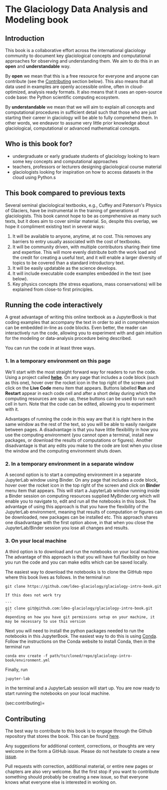 # The Glaciology Data Analysis and Modeling book

## Introduction
This book is a collaborative effort across the international glaciology community to document key glaciological concepts and computational approaches for observing and understanding them. We aim to do this in an **open** and **understandable** way.

By **open** we mean that this is a free resource for everyone and anyone can contribute (see the [Contributing](sec:contributing) section below). This also means that all data used in examples are openly accessible online, often in cloud-optimized, analysis ready formats. It also means that it uses an open-source code base: the Python scientific computing ecosystem.

By **understandable** we mean that we will aim to explain all concepts and computational procedures in sufficient detail such that those who are just starting their career in glaciology will be able to fully comprehend them. In other words, we endeavor to assume very little prior knowledge about glaciological, computational or advanced mathematical concepts.

## Who is this book for?
- undergraduate or early graduate students of glaciology looking to learn some key concepts and computational approaches
- teachers, professors or lecturers designing glaciological course material
- glaciologists looking for inspiration on how to access datasets in the cloud using Python.s

## This book compared to previous texts
Several seminal glaciological textbooks, e.g., Cuffey and Paterson's Physics of Glaciers, have be instrumental in the training of generations of glaciologists. This book cannot hope to be as comprehensive as many such texts, but it does aim to cover similar material. So, despite this overlap, we hope it compliment existing text in several ways:  
1. It will be available to anyone, anytime, at no cost. This removes any barriers to entry usually associated with the cost of textbooks.
2. It will be community driven, with multiple contributors sharing their time and expertise. This will more evenly distribute both the work load and the credit for creating a useful text, and it will enable a larger diversity of topics to be covered than a standard introductory text.
3. It will be easily updatable as the science develops.
4. It will include executable code examples embedded in the text (see below).
5. Key physics concepts (the stress equations, mass conservations) will be explained from close-to first principles.


## Running the code interactively
A great advantage of writing this online textbook as a JupyterBook is that coding examples that accompany the text in order to aid in comprehension can be embedded in-line as code blocks. Even better, the reader can interactively run the code, allowing you to experiment with and gain intuition for the modeling or data-analysis procedure being described.

You can run the code in at least three ways.

### 1. In a temporary environment on this page
We'll start with the most straight forward way for readers to run the code. Using a project called **[hebe]( https://thebe.readthedocs.io/en/latest/index.html)**. On any page that includes a code block (such as this one), hover over the rocket icon in the top right of the screen and click on the **Live Code** menu item that appears. Buttons labelled **Run** and **Restart** appear in each code cell and after a short delay during which the computing resources are spun up, these buttons can be used to run each cell in turn. Note that the code can be edited, allowing you to experiment with it.

Advantages of running the code in this way are that it is right here in the same window as the rest of the text, so you will be able to easily navigate between pages. A disadvantage is that you have little flexibility in how you use the computing environment (you cannot open a terminal, install new packages, or download the results of computations or figures). Another disadvantage is that any edits you make to the code are lost when you close the window and the computing environment shuts down.  


### 2. In a temporary environment in a separate window  
A second option is to start a computing environment in a separate JupyterLab window using Binder. On any page that includes a code block, hover over the rocket icon in the top right of the screen and click on **Binder** menu item that appears. This will start a JupyterLab window running inside a Binder session on computing resources supplied MyBinder.org which will enable you to navigate to, edit and run all the notebooks in this book. The advantage of using this approach is that you have the flexibility of the JupyterLab environment, meaning that results of computation or figures can be downloaded, new packages can be installed etc. This approach shares one disadvantage with the first option above, in that when you close the JupyterLab/Binder session you lose all changes and results.

### 3. On your local machine
A third option is to download and run the notebooks on your local machine. The advantage of this approach is that you will have full flexibility on how you run the code and you can make edits which can be saved locally.

The easiest way to download the notebooks is to clone the GitHub repo where this book lives as follows. In the terminal run
```
git clone https://github.com/ldeo-glaciology/glaciology-intro-book.git
```
  `````{note}
  If this does not work try

  ```
  git clone git@github.com:ldeo-glaciology/glaciology-intro-book.git
  ```
  depending on how you have git permissions setup on your machine, it may be necessary to use this version
  `````

Next you will need to install the python packages needed to run the notebooks in this JupyterBook. The easiest way to do this is using [Conda](https://docs.conda.io/en/latest/). Follow the instructions on the Conda website to install Conda, then in the terminal run
```
conda env create -f path/to/cloned/repo/glaciology-intro-book/environment.yml
```

Finally, run
```
jupyter-lab
```
in the terminal and a JupyterLab session will start up. You are now ready to start running the notebooks on your local machine.

(sec:contributing)=
## Contributing
The best way to contribute to this book is to engage through the Github repository that stores the book. This can be found [here](https://github.com/ldeo-glaciology/glaciology-intro-book).

Any suggestions for additional content, corrections, or thoughts are very welcome in the form a GitHub issue. Please do not hesitate to create a new [issue](https://github.com/ldeo-glaciology/glaciology-intro-book/issues).

Pull requests with correction, additional material, or entire new pages or chapters are also very welcome. But the first stop if you want to contribute something should probably be creating a new issue, so that everyone knows what everyone else is interested in working on.
